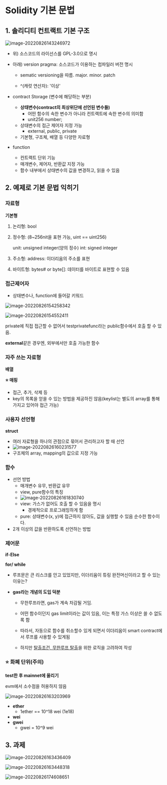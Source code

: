 # Solidity 기본 문법

## 1. 솔리디티 컨트랙트 기본 구조

![image-20220826143246972](images/image-20220826143246972.png) 

- 위) 소스코드의 라이선스를 GPL-3.0으로 명시

- 아래) version pragma: 소스코드가 이용하는 컴파일러 버전 명시

  - sematic versioning을 따름. major. minor. patch

  - ^(캐럿 연산자): '이상'

- contract Storage (변수에 해당하는 부분)
  - **상태변수(contract의 최상위단에 선언된 변수들)**
    - 어떤 함수의 속한 변수가 아니라 컨트랙트에 속한 변수의 의미함
    - unit256 number;
  - 상태변수의 접근 제어자 지정 가능
    - external, public, private
  - 기본형, 구조체, 배열 등 다양한 자료형
- function
  - 컨트랙트 단위 기능
  - 매개변수, 제어자, 반환값 지정 가능
  - 함수 내부에서 상태변수의 값을 변경하고, 읽을 수 있음



## 2. 예제로 기본 문법 익히기

### 자료형

**기본형**

1. 논리형: bool

2. 정수형: (8~256nit을 표현 가능, uint == uint256)

   unit: unsigned integer(양의 정수)
   int: signed integer

3. 주소형: address: 이더리움의 주소를 표현
4. 바이트형: bytes# or byte[]: 데이터를 바이트로 표현할 수 있음

###  접근제어자

- 상태변수나, function에 들어갈 키워드

![image-20220826154258342](images/image-20220826154258342.png) 

![image-20220826154552411](images/image-20220826154552411.png) 

private에 직접 접근할 수 없어서 testprivatefunc라는 public함수에서 호출 할 수 있음.

**external**같은 경우엔, 외부에서만 호출 가능한 함수

### 자주 쓰는 자료형

**배열**

**:star: 매핑**

- 접근, 추가, 삭제 등
- key의 목록을 얻을 수 있는 방법을 제공하진 않음(keylist는 별도의  array를 통해 가지고 있어야 접근 가능)

### 사용자 선언형

**struct**

- 여러 자료형을 하나의 관점으로 묶어서 관리하고자 할 때 선언
- ![image-20220826160231577](images/image-20220826160231577.png) 
- 구조체의 array, mapping의 값으로 지정 가능



### 함수

- 선언 방법
  - 매개변수 유무, 반환값 유무
  - view, pure함수의 특징
  - ![image-20220826161830740](images/image-20220826161830740.png) 
  - view: 가스가 없어도 호출 할 수 있음을 명시
    - 경제적으로 프로그래밍하게 함
  - pure: 상태변수(x, y)에 접근하지 않아도, 값을 실행할 수 있음
    순수한 함수이다.
- 2개 이상의 값을 반환하도록 선언하는 방법



### 제어문

**if-Else**

**for/ while**

- 루프문은 큰 리스크를 안고 있었지만, 이더리움이 튜링 완전머신이라고 할 수 있는 이유는?

- **gas라는 개념의 도입 덕분**

  - 무한루프라면, gas가 계속 차감될 거임.

  - 어떤 함수이던지 gas limit이라는 값이 있음, 이는 특정 가스 이상은 쓸 수 없도록 함

  - 따라서, 자동으로 함수를 취소할수 있게 되면서 이더리움이 smart contract에서 루프를 사용할 수 있게됨

  - 하지만 <u>탈출조건, 무한루프 탈출</u>을 위한 로직을 고려하여 작성

    

### :star: 화폐 단위(주의)

**test한 후 mainnet에 올리기**

evm에서 소수점을 허용하지 않음

![image-20220826163203969](images/image-20220826163203969.png) 

- **ether**
  - 1ether == 10^18 wei (1e18)
- **wei**
- **gwei**
  - gwei = 10^9 wei



## 3. 과제

![image-20220826163436409](images/image-20220826163436409.png) 

![image-20220826163448318](images/image-20220826163448318.png) 

![image-20220826174608651](images/image-20220826174608651.png) 